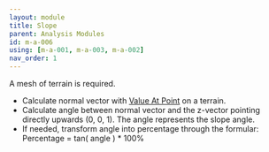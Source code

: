 ```yaml
---
layout: module
title: Slope
parent: Analysis Modules
id: m-a-006
using: [m-a-001, m-a-003, m-a-002]
nav_order: 1
---
```


A mesh of terrain is required.

* Calculate normal vector with [Value At Point]() on a terrain.
* Calculate angle between normal vector and the z-vector pointing directly upwards (0, 0, 1). The angle represents the slope angle.
* If needed, transform angle into percentage through the formular:
 Percentage = tan( angle ) * 100%